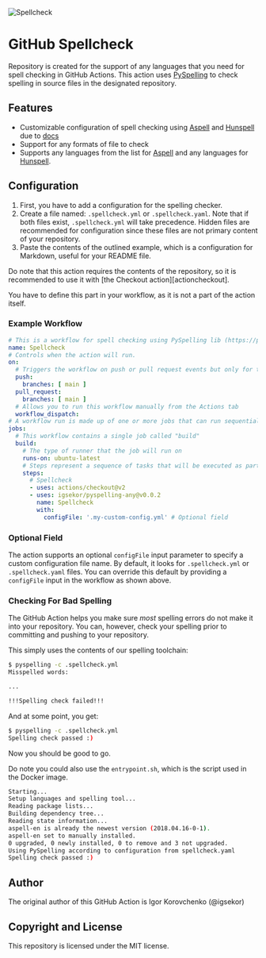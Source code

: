 ![Spellcheck](https://github.com/igsekor/pyspelling-any/workflows/Spellcheck/badge.svg)

# GitHub Spellcheck

Repository is created for the support of any languages that you need for spell checking in GitHub Actions. This action uses [PySpelling](https://pypi.org/project/pyspelling/) to check spelling in source files in the designated repository.

## Features

- Customizable configuration of spell checking using [Aspell](http://aspell.net) and [Hunspell](http://hunspell.github.io) due to [docs](https://facelessuser.github.io/pyspelling/configuration/)
- Support for any formats of file to check
- Supports any languages from the list for [Aspell](https://ftp.gnu.org/gnu/aspell/dict/0index.html) and any languages for [Hunspell](https://en.wikipedia.org/wiki/Hunspell).

## Configuration

1. First, you have to add a configuration for the spelling checker.
2. Create a file named: `.spellcheck.yml` or `.spellcheck.yaml`. Note that if both files exist, `.spellcheck.yml` will take precedence. Hidden files are recommended for configuration since these files are not primary content of your repository.
3. Paste the contents of the outlined example, which is a configuration for Markdown, useful for your README file.

Do note that this action requires the contents of the repository, so it is recommended to use it with [the Checkout action][actioncheckout].

You have to define this part in your workflow, as it is not a part of the action itself.

### Example Workflow

```yaml
# This is a workflow for spell checking using PySpelling lib (https://pypi.org/project/pyspelling/)
name: Spellcheck
# Controls when the action will run.
on:
  # Triggers the workflow on push or pull request events but only for the main branch
  push:
    branches: [ main ]
  pull_request:
    branches: [ main ]
  # Allows you to run this workflow manually from the Actions tab
  workflow_dispatch:
# A workflow run is made up of one or more jobs that can run sequentially or in parallel
jobs:
  # This workflow contains a single job called "build"
  build:
    # The type of runner that the job will run on
    runs-on: ubuntu-latest
    # Steps represent a sequence of tasks that will be executed as part of the job
    steps:
      # Spellcheck
      - uses: actions/checkout@v2
      - uses: igsekor/pyspelling-any@v0.0.2
        name: Spellcheck
        with:
          configFile: '.my-custom-config.yml' # Optional field
```

### Optional Field

The action supports an optional `configFile` input parameter to specify a custom configuration file name. By default, it looks for `.spellcheck.yml` or `.spellcheck.yaml` files. You can override this default by providing a `configFile` input in the workflow as shown above.

### Checking For Bad Spelling

The GitHub Action helps you make sure _most_ spelling errors do not make it into your repository. You can, however, check your spelling prior to committing and pushing to your repository.

This simply uses the contents of our spelling toolchain:

```bash
$ pyspelling -c .spellcheck.yml
Misspelled words:

...

!!!Spelling check failed!!!
```

And at some point, you get:

```bash
$ pyspelling -c .spellcheck.yml
Spelling check passed :)
```

Now you should be good to go.

Do note you could also use the `entrypoint.sh`, which is the script used in the Docker image.

```bash
Starting...
Setup languages and spelling tool...
Reading package lists...
Building dependency tree...
Reading state information...
aspell-en is already the newest version (2018.04.16-0-1).
aspell-en set to manually installed.
0 upgraded, 0 newly installed, 0 to remove and 3 not upgraded.
Using PySpelling according to configuration from spellcheck.yaml
Spelling check passed :)
```

## Author

The original author of this GitHub Action is Igor Korovchenko (@igsekor)

## Copyright and License

This repository is licensed under the MIT license.

